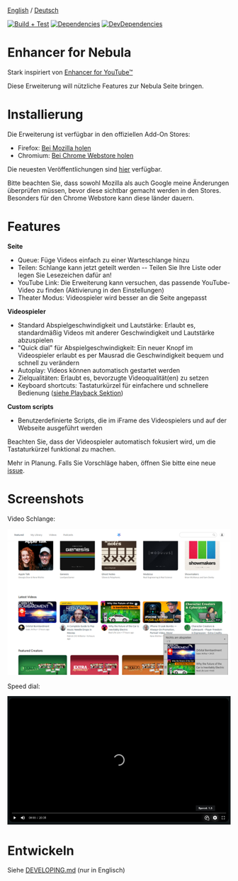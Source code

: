 [English](README.md) / [Deutsch](README.DE.md)

[![Build + Test](https://github.com/cpiber/NebulaEnhance/actions/workflows/node.js.yml/badge.svg)](https://github.com/cpiber/NebulaEnhance/actions/workflows/node.js.yml)
[![Dependencies](https://status.david-dm.org/gh/cpiber/NebulaEnhance.svg)](https://david-dm.org/cpiber/NebulaEnhance)
[![DevDependencies](https://status.david-dm.org/gh/cpiber/NebulaEnhance.svg?type=dev)](https://david-dm.org/cpiber/NebulaEnhance?type=dev)


# Enhancer for Nebula

Stark inspiriert von [Enhancer for YouTube&trade;](https://www.mrfdev.com/enhancer-for-youtube)

Diese Erweiterung will nützliche Features zur Nebula Seite bringen.


# Installierung

Die Erweiterung ist verfügbar in den offiziellen Add-On Stores:

- Firefox: [Bei Mozilla holen](https://addons.mozilla.org/de-DE/firefox/addon/enhancer-for-nebula/)
- Chromium: [Bei Chrome Webstore holen](https://chrome.google.com/webstore/detail/enhancer-for-nebula/niaholaehmipmbpoagjmdlocnhakeonl)

Die neuesten Veröffentlichungen sind [hier](https://github.com/cpiber/NebulaEnhance/releases) verfügbar.

Bitte beachten Sie, dass sowohl Mozilla als auch Google meine Änderungen überprüfen müssen, bevor diese sichtbar gemacht werden in den Stores. Besonders für den Chrome Webstore kann diese länder dauern.


# Features

**Seite**
- Queue: Füge Videos einfach zu einer Warteschlange hinzu
- Teilen: Schlange kann jetzt geteilt werden -- Teilen Sie Ihre Liste oder legen Sie Lesezeichen dafür an!
- YouTube Link: Die Erweiterung kann versuchen, das passende YouTube-Video zu finden (Aktivierung in den Einstellungen)
- Theater Modus: Videospieler wird besser an die Seite angepasst

**Videospieler**
- Standard Abspielgeschwindigkeit und Lautstärke: Erlaubt es, standardmäßig Videos mit anderer Geschwindigkeit und Lautstärke abzuspielen
- "Quick dial" für Abspielgeschwindigkeit: Ein neuer Knopf im Videospieler erlaubt es per Mausrad die Geschwindigkeit bequem und schnell zu verändern
- Autoplay: Videos können automatisch gestartet werden
- Zielqualitäten: Erlaubt es, bevorzugte Videoqualität(en) zu setzen
- Keyboard shortcuts: Tastaturkürzel für einfachere und schnellere Bedienung ([siehe Playback Sektion](https://www.mrfdev.com/youtube-keyboard-shortcuts))

**Custom scripts**
- Benutzerdefinierte Scripts, die im iFrame des Videospielers und auf der Webseite ausgeführt werden

Beachten Sie, dass der Videospieler automatisch fokusiert wird, um die Tastaturkürzel funktional zu machen.

Mehr in Planung. Falls Sie Vorschläge haben, öffnen Sie bitte eine neue [issue](https://github.com/cpiber/NebulaEnhance/issues).


# Screenshots

Video Schlange:

![Queue / Video Warteschlange.](static/Screenshot3_de.png)

Speed dial:

![Speed dial. Mausrad Scrollen um Geschwindigkeit zu ändern.](static/Screenshot1.png)


# Entwickeln

Siehe [DEVELOPING.md](DEVELOPING.md) (nur in Englisch)